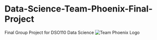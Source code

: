 # Data-Science-Team-Phoenix-Final-Project   
Final Group Project for DSO110 Data Science 
![Team Phoenix Logo](https://user-images.githubusercontent.com/92283386/173400177-57582497-168e-48ef-85dd-13aa1ab67189.png)


